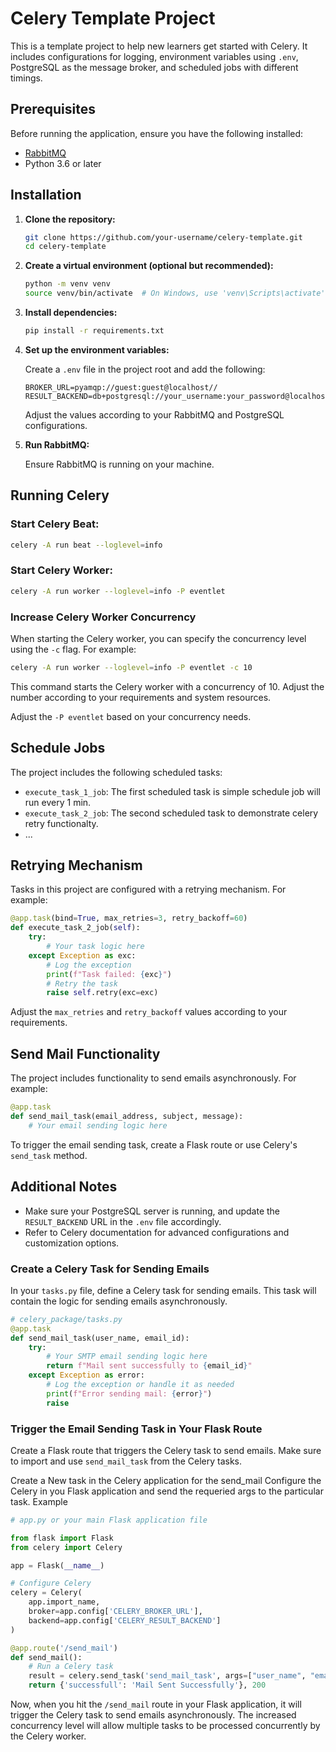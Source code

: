 

# Celery Template Project

This is a template project to help new learners get started with Celery. It includes configurations for logging, environment variables using `.env`, PostgreSQL as the message broker, and scheduled jobs with different timings.

## Prerequisites

Before running the application, ensure you have the following installed:

- [RabbitMQ](https://www.rabbitmq.com/download.html)
- Python 3.6 or later

## Installation

1. **Clone the repository:**

    ```bash
    git clone https://github.com/your-username/celery-template.git
    cd celery-template
    ```

2. **Create a virtual environment (optional but recommended):**

    ```bash
    python -m venv venv
    source venv/bin/activate  # On Windows, use 'venv\Scripts\activate'
    ```

3. **Install dependencies:**

    ```bash
    pip install -r requirements.txt
    ```

4. **Set up the environment variables:**

    Create a `.env` file in the project root and add the following:

    ```dotenv
    BROKER_URL=pyamqp://guest:guest@localhost//
    RESULT_BACKEND=db+postgresql://your_username:your_password@localhost/your_database
    ```

    Adjust the values according to your RabbitMQ and PostgreSQL configurations.

5. **Run RabbitMQ:**

    Ensure RabbitMQ is running on your machine.

## Running Celery

### Start Celery Beat:

```bash
celery -A run beat --loglevel=info
```

### Start Celery Worker:

```bash
celery -A run worker --loglevel=info -P eventlet
```


### Increase Celery Worker Concurrency

When starting the Celery worker, you can specify the concurrency level using the `-c` flag. For example:

```bash
celery -A run worker --loglevel=info -P eventlet -c 10
```

This command starts the Celery worker with a concurrency of 10. Adjust the number according to your requirements and system resources.


Adjust the `-P eventlet` based on your concurrency needs.

## Schedule Jobs

The project includes the following scheduled tasks:

- `execute_task_1_job`: The first scheduled task is simple schedule job will run every 1 min.
- `execute_task_2_job`: The second scheduled task to demonstrate celery retry functionalty.
- ...

## Retrying Mechanism

Tasks in this project are configured with a retrying mechanism. For example:

```python
@app.task(bind=True, max_retries=3, retry_backoff=60)
def execute_task_2_job(self):
    try:
        # Your task logic here
    except Exception as exc:
        # Log the exception
        print(f"Task failed: {exc}")
        # Retry the task
        raise self.retry(exc=exc)
```

Adjust the `max_retries` and `retry_backoff` values according to your requirements.

## Send Mail Functionality

The project includes functionality to send emails asynchronously. For example:

```python
@app.task
def send_mail_task(email_address, subject, message):
    # Your email sending logic here
```

To trigger the email sending task, create a Flask route or use Celery's `send_task` method.

## Additional Notes

- Make sure your PostgreSQL server is running, and update the `RESULT_BACKEND` URL in the `.env` file accordingly.
- Refer to Celery documentation for advanced configurations and customization options.



### Create a Celery Task for Sending Emails

In your `tasks.py` file, define a Celery task for sending emails. This task will contain the logic for sending emails asynchronously.

```python
# celery_package/tasks.py
@app.task
def send_mail_task(user_name, email_id):
    try:
        # Your SMTP email sending logic here
        return f"Mail sent successfully to {email_id}"
    except Exception as error:
        # Log the exception or handle it as needed
        print(f"Error sending mail: {error}")
        raise

```


### Trigger the Email Sending Task in Your Flask Route

Create a Flask route that triggers the Celery task to send emails. Make sure to import and use `send_mail_task` from the Celery tasks.

Create a New task in the Celery application for the send_mail 
Configure the Celery in you Flask application and send the requeried args to the particular task. Example

```python
# app.py or your main Flask application file

from flask import Flask
from celery import Celery

app = Flask(__name__)

# Configure Celery
celery = Celery(
    app.import_name,
    broker=app.config['CELERY_BROKER_URL'],
    backend=app.config['CELERY_RESULT_BACKEND']
)

@app.route('/send_mail')
def send_mail():
    # Run a Celery task
    result = celery.send_task('send_mail_task', args=["user_name", "email_id"])
    return {'successfull': 'Mail Sent Successfully'}, 200
```

Now, when you hit the `/send_mail` route in your Flask application, it will trigger the Celery task to send emails asynchronously. The increased concurrency level will allow multiple tasks to be processed concurrently by the Celery worker.

